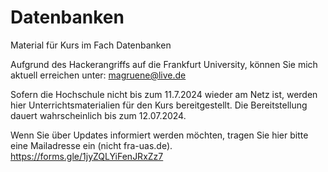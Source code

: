 # Datenbanken
Material für Kurs im Fach Datenbanken


Aufgrund des Hackerangriffs auf die Frankfurt University, können Sie mich aktuell erreichen unter:
magruene@live.de

Sofern die Hochschule nicht bis zum 11.7.2024 wieder am Netz ist, werden hier Unterrichtsmaterialien für den Kurs bereitgestellt. Die Bereitstellung dauert wahrscheinlich bis zum 12.07.2024.

Wenn Sie über Updates informiert werden möchten, tragen Sie hier bitte eine Mailadresse ein (nicht fra-uas.de).
https://forms.gle/1jyZQLYiFenJRxZz7
